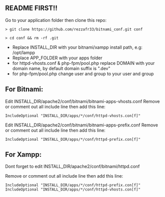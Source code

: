 README FIRST!!
--------------
Go to your application folder then clone this repo:
```
> git clone https://github.com/rezzafr33/bitnami_conf.git conf

> cd conf && rm -rf .git
```

- Replace INSTALL_DIR with your bitnami/xampp install path, e.g: /opt/lampp
- Replace APP_FOLDER with your apps folder
- for httpd-vhosts.conf &  php-fpm/pool.php replace DOMAIN with your domain name, by default domain suffix is ".dev"
- for php-fpm/pool.php change user and group to your user and group

For Bitnami:
------------
Edit INSTALL_DIR/apache2/conf/bitnami/bitnami-apps-vhosts.conf
Remove or comment out all include line then add this line:

`IncludeOptional "INSTALL_DIR/apps/*/conf/httpd-vhosts.con[f]"`

Edit INSTALL_DIR/apache2/conf/bitnami/bitnami-apps-prefix.conf
Remove or comment out all include line then add this line:

`IncludeOptional "INSTALL_DIR/apps/*/conf/httpd-prefix.con[f]"`

For Xampp:
----------
Dont forget to edit INSTALL_DIR/apache2/conf/bitnami/httpd.conf 

Remove or comment out all include line then add this line:
```
IncludeOptional "INSTALL_DIR/apps/*/conf/httpd-prefix.con[f]"
IncludeOptional "INSTALL_DIR/apps/*/conf/httpd-vhosts.con[f]"
```
